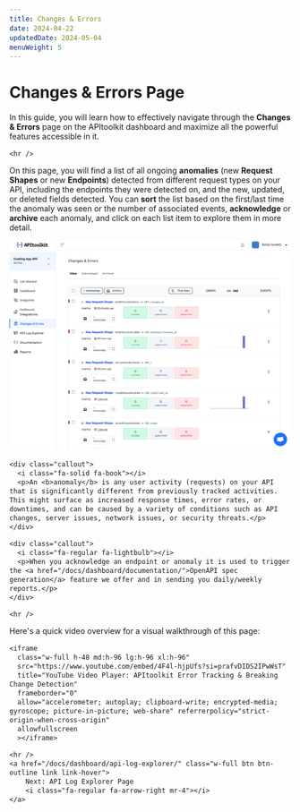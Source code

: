 ```yaml
---
title: Changes & Errors
date: 2024-04-22
updatedDate: 2024-05-04
menuWeight: 5
---
```


# Changes & Errors Page

In this guide, you will learn how to effectively navigate through the **Changes & Errors** page on the APItoolkit dashboard and maximize all the powerful features accessible in it.

```=html
<hr />
```

On this page, you will find a list of all ongoing **anomalies** (new **Request Shapes** or new **Endpoints**) detected from different request types on your API, including the endpoints they were detected on, and the new, updated, or deleted fields detected. You can **sort** the list based on the first/last time the anomaly was seen or the number of associated events, **acknowledge** or **archive** each anomaly, and click on each list item to explore them in more detail.

![Screenshot of APItoolkit's changes & errors page](/docs/dashboard/changes-errors/changes-errors.png)

```=html
<div class="callout">
  <i class="fa-solid fa-book"></i>
  <p>An <b>anomaly</b> is any user activity (requests) on your API that is significantly different from previously tracked activities. This might surface as increased response times, error rates, or downtimes, and can be caused by a variety of conditions such as API changes, server issues, network issues, or security threats.</p>
</div>
```

```=html
<div class="callout">
  <i class="fa-regular fa-lightbulb"></i>
  <p>When you acknowledge an endpoint or anomaly it is used to trigger the <a href="/docs/dashboard/documentation/">OpenAPI spec generation</a> feature we offer and in sending you daily/weekly reports.</p>
</div>
```

```=html
<hr />
```

Here's a quick video overview for a visual walkthrough of this page:

```=html
<iframe
  class="w-full h-48 md:h-96 lg:h-96 xl:h-96"
  src="https://www.youtube.com/embed/4F4l-hjpUfs?si=prafvDIDS2IPwWsT"
  title="YouTube Video Player: APItoolkit Error Tracking & Breaking Change Detection"
  frameborder="0"
  allow="accelerometer; autoplay; clipboard-write; encrypted-media; gyroscope; picture-in-picture; web-share" referrerpolicy="strict-origin-when-cross-origin"
  allowfullscreen
  ></iframe>
```

```=html
<hr />
<a href="/docs/dashboard/api-log-explorer/" class="w-full btn btn-outline link link-hover">
    Next: API Log Explorer Page
    <i class="fa-regular fa-arrow-right mr-4"></i>
</a>
```
